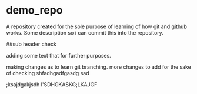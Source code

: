 # demo_repo
A repository created for the sole purpose of learning of how git and github works.
Some description so i can commit this into the repository.

##sub header check

adding some text that for further purposes.


making changes as to learn git branching. 
more changes to add for the sake of checking 
shfadhgadfgasdg
sad

;ksajdgakjsdh
l'SDHGKASKG;LKAJGF
